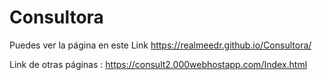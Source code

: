 # Consultora
Puedes ver la página en este Link
https://realmeedr.github.io/Consultora/

Link de otras páginas :
https://consult2.000webhostapp.com/Index.html

